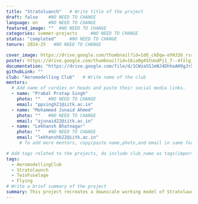 ```yaml
---
title: "Stratoluanch"   # Write title of the project
draft: false    #NO NEED TO CHANGE
language: en    #NO NEED TO CHANGE
featured_image: ""  #NO NEED TO CHANGE
categories: summer-projects     #NO NEED TO CHANGE
status: "completed"     #NO NEED TO CHANGE
tenure: 2024-25   #NO NEED TO CHANGE

cover_image: https://drive.google.com/thumbnail?id=1dO_ckDqw-eYHJ26_rsrxRoNv13qiK8Ob&sz=w1000
poster: https://drive.google.com/thumbnail?id=16ia0g4StUodPj1_7--4fzlgj53jlhsTY&sz=w1000
documentation: "https://drive.google.com/file/d/1CWzaSSJeNJ4DhhoAH9gJrXQ61hJ6ZZGR/view?usp=sharing"
githubLink: ""
club: "Aeromodelling Club"   # Write name of the club
mentors:
  # Add name of cordies or heads and paste their social media links.
  - name: "Prabal Pratap Singh"
    photo: ""   #NO NEED TO CHANGE
    email: "ppsingh21@iitk.ac.in"
  - name: "Mohammed Junaid Ahmed"
    photo: ""   #NO NEED TO CHANGE
    email: "ajunaid22@iitk.ac.in"
  - name: "Lekhansh Bhatnagar"
    photo: ""   #NO NEED TO CHANGE
    email: "lekhanshb22@iitk.ac.in"
     # To add more mentors, copy/paste name,photo,and email in same format as above.

# Add tags related to the projects, do include club_name as tags(important)
tags: 
  - AeromodellingClub
  - Stratolaunch
  - TwinFuselage
  - Flying
# Write a brief summary of the project
summary: This project recreates a downscale working model of Stratolaunch, the one and only operational twin fuselage aircraft in the world which is mainly used for launching rockets into space from high altitudes. The model boasts a total wingspan of 2 meters and basically features two of everything, ranging from fuselage to elevator to landing gears. The fuselages were symmetrically placed, and the Center of gravity was balanced accordingly. A single elevator connects both tails of the model, and each fuselage has a vertical stabilizer, which are controlled in sync.
---
```


